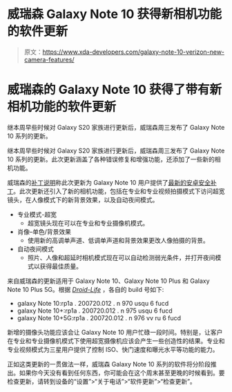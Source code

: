 # 威瑞森 Galaxy Note 10 获得新相机功能的软件更新

> 原文：<https://www.xda-developers.com/galaxy-note-10-verizon-new-camera-features/>

# 威瑞森的 Galaxy Note 10 获得了带有新相机功能的软件更新

继本周早些时候对 Galaxy S20 家族进行更新后，威瑞森周三发布了 Galaxy Note 10 系列的更新。

继本周早些时候对 Galaxy S20 家族进行更新后，威瑞森周三发布了 Galaxy Note 10 系列的更新。此次更新涵盖了各种错误修复和增强功能，还添加了一些新的相机功能。

威瑞森的[补丁说明](https://www.anrdoezrs.net/links/100122946/type/dlg/sid/UUxdaUeUpU1784/https://www.verizon.com/support/samsung-galaxy-note-10-update/)称此次更新为 Galaxy Note 10 用户提供了[最新的安卓安全补丁](https://www.xda-developers.com/samsung-galaxy-s21-galaxy-z-fold-2-note-10-april-2021-security-patches/)。此次更新还引入了新的相机功能，包括在专业和专业视频拍摄模式下访问超宽镜头，在人像模式下的新背景效果，以及自动夜间模式。

*   专业模式-超宽
    *   超宽镜头现在可以在专业和专业摄像机模式。
*   肖像–单色/背景效果
    *   使用新的高调单声道、低调单声道和背景效果更改人像拍摄的背景。
*   自动夜间模式
    *   照片、人像和超延时相机模式现在可以自动检测弱光条件，并打开夜间模式以获得最佳质量。

来自威瑞森的更新适用于 Galaxy Note 10、Galaxy Note 10 Plus 和 Galaxy Note 10 Plus 5G。根据 [*Droid-Life*](https://www.droid-life.com/2021/04/14/verizon-galaxy-note-10-update-brings-sweet-new-cameras-features/) ，各自的 build 号如下:

*   galaxy Note 10:rp1a . 200720.012 . n 970 usqu 6 fucd
*   galaxy Note 10+:rp1a . 200720.012 . n 975 usqu 6 fucd
*   galaxy Note 10+5G:rp1a . 200720.012 . n 976 vv ru 6 fucd

新增的摄像头功能应该会让 Galaxy Note 10 用户忙碌一段时间。特别是，让客户在专业和专业摄像机模式下使用超宽摄像机应该会产生一些创造性的结果。专业和专业视频模式为三星用户提供了控制 ISO、快门速度和曝光水平等功能的能力。

正如这类更新的一贯做法一样，威瑞森 Galaxy Note 10 系列的软件将分阶段推出。如果你今天没有看到任何东西，你可能会在这个周末甚至更晚的时候看到。要检查更新，请转到设备的“设置”>“关于电话”>“软件更新”>“检查更新”。